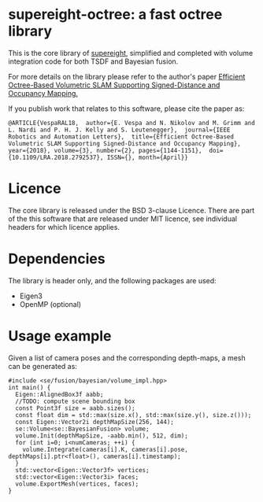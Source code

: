 # supereight-octree: a fast octree library
This is the core library of [supereight](https://github.com/emanuelev/supereight), simplified and completed with volume integration code for both TSDF and Bayesian fusion.

For more details on the library please refer to the author's paper 
[Efficient Octree-Based Volumetric SLAM Supporting Signed-Distance and
Occupancy Mapping.](https://spiral.imperial.ac.uk/bitstream/10044/1/55715/2/EVespaRAL_final.pdf)

If you publish work that relates to this software,
please cite the paper as:

`@ARTICLE{VespaRAL18, 
author={E. Vespa and N. Nikolov and M. Grimm and L. Nardi and P. H. J. Kelly
and S. Leutenegger}, 
journal={IEEE Robotics and Automation Letters}, 
title={Efficient Octree-Based Volumetric SLAM Supporting Signed-Distance and
Occupancy Mapping}, year={2018}, volume={3}, number={2}, pages={1144-1151}, 
doi={10.1109/LRA.2018.2792537}, ISSN={}, month={April}}`

# Licence
The core library is released under the BSD 3-clause Licence. There are part of
the this software that are released under MIT licence, see individual headers
for which licence applies.

# Dependencies
The library is header only, and the following packages are used:
* Eigen3 
* OpenMP (optional)

# Usage example
Given a list of camera poses and the corresponding depth-maps, a mesh can be generated as:
```
#include <se/fusion/bayesian/volume_impl.hpp>
int main() {
  Eigen::AlignedBox3f aabb;
  //TODO: compute scene bounding box
  const Point3f size = aabb.sizes();
  const float dim = std::max(size.x(), std::max(size.y(), size.z()));
  const Eigen::Vector2i depthMapSize(256, 144);
  se::Volume<se::BayesianFusion> volume;
  volume.Init(depthMapSize, -aabb.min(), 512, dim);
  for (int i=0; i<numCameras; ++i) {
    volume.Integrate(cameras[i].K, cameras[i].pose, depthMaps[i].ptr<float>(), cameras[i].timestamp);
  }
  std::vector<Eigen::Vector3f> vertices;
  std::vector<Eigen::Vector3i> faces;
  volume.ExportMesh(vertices, faces);
}
```
